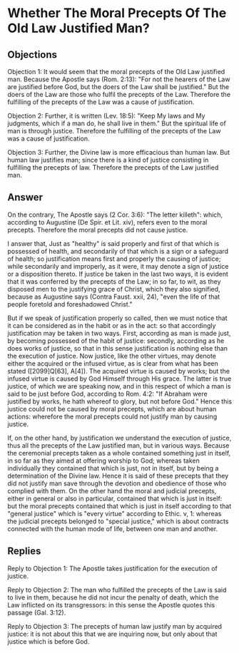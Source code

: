 # Whether The Moral Precepts Of The Old Law Justified Man?

## Objections

Objection 1: It would seem that the moral precepts of the Old Law justified man. Because the Apostle says (Rom. 2:13): "For not the hearers of the Law are justified before God, but the doers of the Law shall be justified." But the doers of the Law are those who fulfil the precepts of the Law. Therefore the fulfilling of the precepts of the Law was a cause of justification.

Objection 2: Further, it is written (Lev. 18:5): "Keep My laws and My judgments, which if a man do, he shall live in them." But the spiritual life of man is through justice. Therefore the fulfilling of the precepts of the Law was a cause of justification.

Objection 3: Further, the Divine law is more efficacious than human law. But human law justifies man; since there is a kind of justice consisting in fulfilling the precepts of law. Therefore the precepts of the Law justified man.

## Answer

On the contrary, The Apostle says (2 Cor. 3:6): "The letter killeth": which, according to Augustine (De Spir. et Lit. xiv), refers even to the moral precepts. Therefore the moral precepts did not cause justice.

I answer that, Just as "healthy" is said properly and first of that which is possessed of health, and secondarily of that which is a sign or a safeguard of health; so justification means first and properly the causing of justice; while secondarily and improperly, as it were, it may denote a sign of justice or a disposition thereto. If justice be taken in the last two ways, it is evident that it was conferred by the precepts of the Law; in so far, to wit, as they disposed men to the justifying grace of Christ, which they also signified, because as Augustine says (Contra Faust. xxii, 24), "even the life of that people foretold and foreshadowed Christ."

But if we speak of justification properly so called, then we must notice that it can be considered as in the habit or as in the act: so that accordingly justification may be taken in two ways. First, according as man is made just, by becoming possessed of the habit of justice: secondly, according as he does works of justice, so that in this sense justification is nothing else than the execution of justice. Now justice, like the other virtues, may denote either the acquired or the infused virtue, as is clear from what has been stated ([2099]Q[63], A[4]). The acquired virtue is caused by works; but the infused virtue is caused by God Himself through His grace. The latter is true justice, of which we are speaking now, and in this respect of which a man is said to be just before God, according to Rom. 4:2: "If Abraham were justified by works, he hath whereof to glory, but not before God." Hence this justice could not be caused by moral precepts, which are about human actions: wherefore the moral precepts could not justify man by causing justice.

If, on the other hand, by justification we understand the execution of justice, thus all the precepts of the Law justified man, but in various ways. Because the ceremonial precepts taken as a whole contained something just in itself, in so far as they aimed at offering worship to God; whereas taken individually they contained that which is just, not in itself, but by being a determination of the Divine law. Hence it is said of these precepts that they did not justify man save through the devotion and obedience of those who complied with them. On the other hand the moral and judicial precepts, either in general or also in particular, contained that which is just in itself: but the moral precepts contained that which is just in itself according to that "general justice" which is "every virtue" according to Ethic. v, 1: whereas the judicial precepts belonged to "special justice," which is about contracts connected with the human mode of life, between one man and another.

## Replies

Reply to Objection 1: The Apostle takes justification for the execution of justice.

Reply to Objection 2: The man who fulfilled the precepts of the Law is said to live in them, because he did not incur the penalty of death, which the Law inflicted on its transgressors: in this sense the Apostle quotes this passage (Gal. 3:12).

Reply to Objection 3: The precepts of human law justify man by acquired justice: it is not about this that we are inquiring now, but only about that justice which is before God.